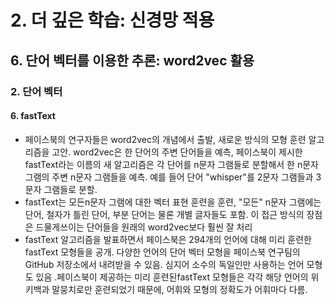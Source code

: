 # 2. 더 깊은 학습: 신경망 적용
## 6. 단어 벡터를 이용한 추론: word2vec 활용
### 2. 단어 벡터
#### 6. fastText
- 페이스북의 연구자들은 word2vec의 개념에서 출발, 새로운 방식의 모형 훈련 알고리즘을 고안. word2vec은 한 단어의 주변 단어들을 예측, 페이스북이 제시한 fastText라는 이름의 새 알고리즘은 각 단어를 n문자 그램들로 분할해서 한 n문자 그램의 주변 n문자 그램들을 예측. 예를 들어 단어 "whisper"를 2문자 그램들과 3문자 그램들로 분할.
- fastText는 모든n문자 그램에 대한 벡터 표현 훈련을 훈련, "모든" n문자 그램에는 단어, 철자가 틀린 단어, 부분 단어는 물론 개별 글자들도 포함. 이 접근 방식의 장점은 드물게쓰이는 단어들을 원래의 word2vec보다 훨씬 잘 처리
- fastText 알고리즘을 발표하면서 페이스북은 294개의 언어에 대해 미리 훈련한 fastText 모형들을 공개. 다양한 언어의 단어 벡터 모형을 페이스북 연구팀의 GitHub 저장소에서 내려받을 수 있음. 심지어 소수의 독일인만 사용하는 언어 모형도 있음 .페이스북이 제공하는 미리 훈련된fastText 모형들은 각각 해당 언어의 위키백과 말뭉치로만 훈련되었기 때문에, 어휘와 모형의 정확도가 어휘마다 다름.